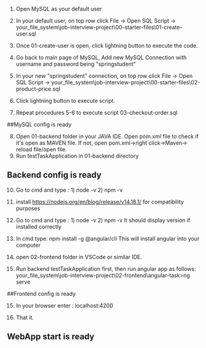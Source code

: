 1. Open MySQL as your default user
2. In your default user, on top row click File -> Open SQL Script -> your_file_system\job-interview-project\00-starter-files\01-create-user.sql
3. Once 01-create-user is open, click lightning button to execute the code.
4. Go back to main page of MySQL, Add new MySQL Connection with username and password being "springstudent"

5. In your new "springstudent" connection, on top row click File -> Open SQL Script -> your_file_system\job-interview-project\00-starter-files\02-product-price.sql
6. Click lightning button to execute script.
7. Repeat procedures 5-6 to execute script 03-checkout-order.sql

##MySQL config is ready

8. Open 01-backend folder in your JAVA IDE. Open pom.xml file to check if it's open as MAVEN file. If not, open pom.xml->right click->Maven-> reload file/open file.
9. Run testTaskApplication in 01-backend directory

## Backend config is ready
10. Go to cmd and type : 1) node -v
						 2) npm -v
11. install https://nodejs.org/en/blog/release/v14.18.1/ for compatibility purposes
12. Go to cmd and type : 1) node -v
						 2) npm -v
It should display version if installed correctly

13. In cmd type: npm install -g @angular/cli
This will install angular into your computer
13. open 02-frontend folder in VSCode or similar IDE.
14. Run backend testTaskApplication first, then run angular app as follows:
your_file_system\job-interview-project\02-frontend\angular-task>ng serve

##Frontend config is ready

15. In your browser enter : localhost:4200

16. That it.

## WebApp start is ready
